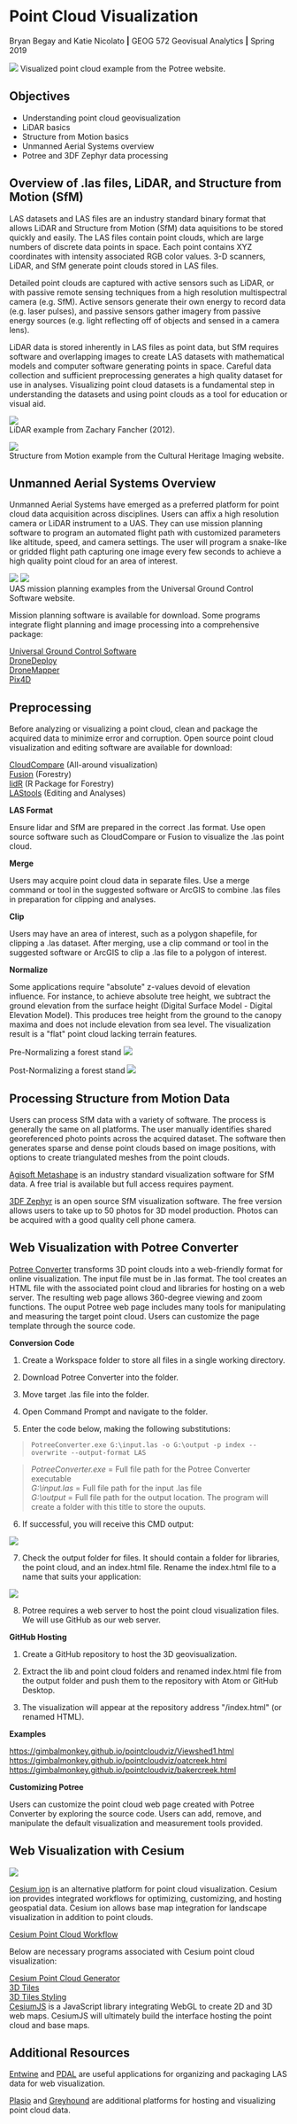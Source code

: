 # Point Cloud Visualization
Bryan Begay and Katie Nicolato  **|**  GEOG 572 Geovisual Analytics  **|**  Spring 2019

![](img/potree_lion.JPG)
Visualized point cloud example from the Potree website.

## Objectives

* Understanding point cloud geovisualization
* LiDAR basics
* Structure from Motion basics
* Unmanned Aerial Systems overview
* Potree and 3DF Zephyr data processing

## Overview of .las files, LiDAR, and Structure from Motion (SfM)

LAS datasets and LAS files are an industry standard binary format that allows LiDAR and Structure from Motion (SfM) data aquisitions to be stored quickly and easily. The LAS files contain point clouds, which are large numbers of discrete data points in space. Each point contains XYZ coordinates with intensity associated RGB color values. 3-D scanners, LiDAR, and SfM generate point clouds stored in LAS files.

Detailed point clouds are captured with active sensors such as LiDAR, or with passive remote sensing techniques from a high resolution multispectral camera (e.g. SfM). Active sensors generate their own energy to record data (e.g. laser pulses), and passive sensors gather imagery from passive energy sources (e.g. light reflecting off of objects and sensed in a camera lens).

LiDAR data is stored inherently in LAS files as point data, but SfM requires software and overlapping images to create LAS datasets with mathematical models and computer software generating points in space. Careful data collection and sufficient preprocessing generates a high quality dataset for use in analyses. Visualizing point cloud datasets is a fundamental step in understanding the datasets and using point clouds as a tool for education or visual aid.

![](img/LidarNReturns.jpg)
</br> LiDAR example from Zachary Fancher (2012).  

![](img/SfM.jpg)
</br> Structure from Motion example from the Cultural Heritage Imaging website.

## Unmanned Aerial Systems Overview

Unmanned Aerial Systems have emerged as a preferred platform for point cloud data acquisition across disciplines. Users can affix a high resolution camera or LiDAR instrument to a UAS. They can use mission planning software to program an automated flight path with customized parameters like altitude, speed, and camera settings. The user will program a snake-like or gridded flight path capturing one image every few seconds to achieve a high quality point cloud for an area of interest.

![](img/fig14-overshot_UGCS.png) ![](img/ndvi-ugcs-drone.png)
</br> UAS mission planning examples from the Universal Ground Control Software website.

Mission planning software is available for download. Some programs integrate flight planning and image processing into a comprehensive package:

[Universal Ground Control Software](https://www.ugcs.com/)</br>
[DroneDeploy](https://www.dronedeploy.com/)</br>
[DroneMapper](https://dronemapper.com/)</br>
[Pix4D](https://www.pix4d.com/)</br>

## Preprocessing

Before analyzing or visualizing a point cloud, clean and package the acquired data to minimize error and corruption. Open source point cloud visualization and editing software are available for download:

[CloudCompare](https://www.danielgm.net/cc/) (All-around visualization)</br>
[Fusion](http://forsys.cfr.washington.edu/fusion/fusionlatest.html) (Forestry)</br>
[lidR](https://github.com/Jean-Romain/lidR) (R Package for Forestry)</br>
[LAStools](https://rapidlasso.com/lastools/) (Editing and Analyses)</br>

**LAS Format**

Ensure lidar and SfM are prepared in the correct .las format. Use open source software such as CloudCompare or Fusion to visualize the .las point cloud.

**Merge**

Users may acquire point cloud data in separate files. Use a merge command or tool in the suggested software or ArcGIS to combine .las files in preparation for clipping and analyses.

**Clip**

Users may have an area of interest, such as a polygon shapefile, for clipping a .las dataset. After merging, use a clip command or tool in the suggested software or ArcGIS to clip a .las file to a polygon of interest.

**Normalize**

Some applications require "absolute" z-values devoid of elevation influence. For instance, to achieve absolute tree height, we subtract the ground elevation from the surface height (Digital Surface Model - Digital Elevation Model). This produces tree height from the ground to the canopy maxima and does not include elevation from sea level. The visualization result is a "flat" point cloud lacking terrain features.

Pre-Normalizing a forest stand
![](img/prenormalization.JPG)

Post-Normalizing a forest stand
![](img/postnormalization.JPG)

## Processing Structure from Motion Data

Users can process SfM data with a variety of software. The process is generally the same on all platforms. The user manually identifies shared georeferenced photo points across the acquired dataset. The software then generates sparse and dense point clouds based on image positions, with options to create triangulated meshes from the point clouds.

[Agisoft Metashape](https://www.agisoft.com/) is an industry standard visualization software for SfM data. A free trial is available but full access requires payment.

[3DF Zephyr](https://www.3dflow.net/3df-zephyr-pro-3d-models-from-photos/) is an open source SfM visualization software. The free version allows users to take up to 50 photos for 3D model production. Photos can be acquired with a good quality cell phone camera.

## Web Visualization with Potree Converter

[Potree Converter](https://github.com/potree/PotreeConverter) transforms 3D point clouds into a web-friendly format for online visualization. The input file must be in .las format. The tool creates an HTML file with the associated point cloud and libraries for hosting on a web server. The resulting web page allows 360-degree viewing and zoom functions. The ouput Potree web page includes many tools for manipulating and measuring the target point cloud. Users can customize the page template through the source code.

**Conversion Code**

1. Create a Workspace folder to store all files in a single working directory.

2. Download Potree Converter into the folder.

3. Move target .las file into the folder.

4. Open Command Prompt and navigate to the folder.

5. Enter the code below, making the following substitutions:

> `PotreeConverter.exe G:\input.las -o G:\output -p index --overwrite --output-format LAS`

> *PotreeConverter.exe* = Full file path for the Potree Converter executable<br/>
> *G:\input.las* = Full file path for the input .las file<br/>
> *G:\output* = Full file path for the output location. The program will create a folder with this title to store the ouputs.<br/>

6. If successful, you will receive this CMD output:

![](img/CMD_potree_output.JPG)

7. Check the output folder for files. It should contain a folder for libraries, the point cloud, and an index.html file. Rename the index.html file to a name that suits your application:

![](img/potree_output_files.JPG)

8. Potree requires a web server to host the point cloud visualization files. We will use GitHub as our web server.

**GitHub Hosting**

1. Create a GitHub repository to host the 3D geovisualization.

2. Extract the lib and point cloud folders and renamed index.html file from the output folder and push them to the repository with Atom or GitHub Desktop.

3. The visualization will appear at the repository address "/index.html" (or renamed HTML).

**Examples**

https://gimbalmonkey.github.io/pointcloudviz/Viewshed1.html
https://gimbalmonkey.github.io/pointcloudviz/oatcreek.html
https://gimbalmonkey.github.io/pointcloudviz/bakercreek.html

**Customizing Potree**

Users can customize the point cloud web page created with Potree Converter by exploring the source code. Users can add, remove, and manipulate the default visualization and measurement tools provided.

## Web Visualization with Cesium

![](img/cesium_workflow.JPG)

[Cesium ion](https://cesium.com/cesium-ion/) is an alternative platform for point cloud visualization. Cesium ion provides integrated workflows for optimizing, customizing, and hosting geospatial data. Cesium ion allows base map integration for landscape visualization in addition to point clouds.

[Cesium Point Cloud Workflow](https://cesium.com/3d-tiling-pipeline/point-clouds/)

Below are necessary programs associated with Cesium point cloud visualization:

[Cesium Point Cloud Generator](https://github.com/tum-gis/cesium-point-cloud-generator)</br>
[3D Tiles](https://github.com/AnalyticalGraphicsInc/3d-tiles)</br>
[3D Tiles Styling](https://github.com/AnalyticalGraphicsInc/3d-tiles/tree/master/specification/Styling)</br>
[CesiumJS](https://github.com/AnalyticalGraphicsInc/cesium) is a JavaScript library integrating WebGL to create 2D and 3D web maps. CesiumJS will ultimately build the interface hosting the point cloud and base maps.

## Additional Resources

[Entwine](https://entwine.io/) and [PDAL](https://pdal.io/) are useful applications for organizing and packaging LAS data for web visualization.

[Plasio](https://github.com/verma/plasio) and [Greyhound](https://greyhound.io/index.html) are additional platforms for hosting and visualizing point cloud data.
